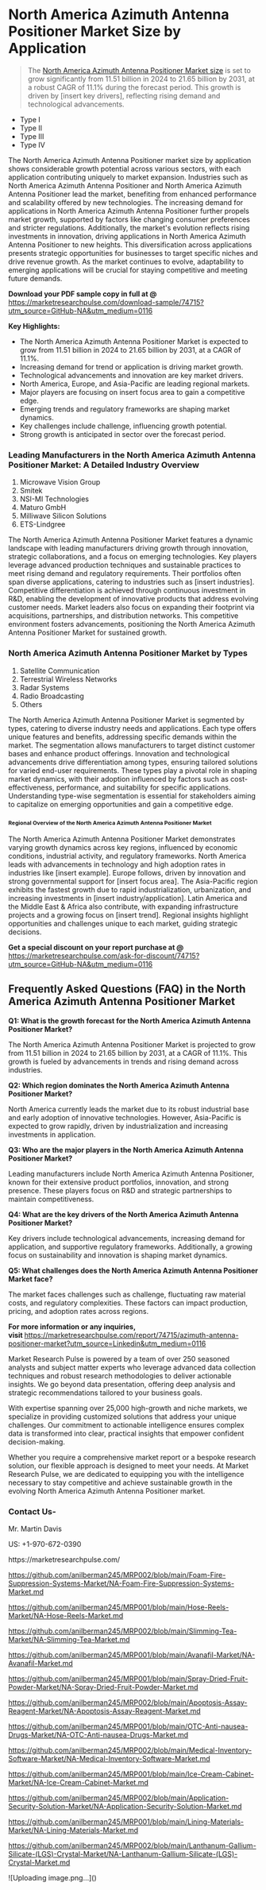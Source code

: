 <h1>North America Azimuth Antenna Positioner Market&nbsp;Size by Application</h1><blockquote><p>The <a href="https://marketresearchpulse.com/download-sample/74715?utm_source=GitHub-NA&amp;utm_medium=0116">North America Azimuth Antenna Positioner Market size</a> is set to grow significantly from 11.51 billion in 2024 to 21.65 billion by 2031, at a robust CAGR of 11.1% during the forecast period. This growth is driven by [insert key drivers], reflecting rising demand and technological advancements.</p></blockquote><ul><li>Type I<li> Type II<li> Type III<li> Type IV</li></ul><p>The North America Azimuth Antenna Positioner market size by application shows considerable growth potential across various sectors, with each application contributing uniquely to market expansion. Industries such as North America Azimuth Antenna Positioner and North America Azimuth Antenna Positioner lead the market, benefiting from enhanced performance and scalability offered by new technologies. The increasing demand for applications in North America Azimuth Antenna Positioner further propels market growth, supported by factors like changing consumer preferences and stricter regulations. Additionally, the market's evolution reflects rising investments in innovation, driving applications in North America Azimuth Antenna Positioner to new heights. This diversification across applications presents strategic opportunities for businesses to target specific niches and drive revenue growth. As the market continues to evolve, adaptability to emerging applications will be crucial for staying competitive and meeting future demands.</p><p><strong>Download your PDF sample copy in full at @ </strong><a href="https://marketresearchpulse.com/download-sample/74715?utm_source=GitHub-NA&amp;utm_medium=0116">https://marketresearchpulse.com/download-sample/74715?utm_source=GitHub-NA&amp;utm_medium=0116</a></p><p><strong>Key Highlights: </strong></p><ul><li>The North America Azimuth Antenna Positioner Market is expected to grow from 11.51 billion in 2024 to 21.65 billion by 2031, at a CAGR of 11.1%.</li><li>Increasing demand for trend or application is driving market growth.</li><li>Technological advancements and innovation are key market drivers.</li><li>North America, Europe, and Asia-Pacific are leading regional markets.</li><li>Major players are focusing on insert focus area to gain a competitive edge.</li><li>Emerging trends and regulatory frameworks are shaping market dynamics.</li><li>Key challenges include challenge, influencing growth potential.</li><li>Strong growth is anticipated in sector over the forecast period.</li></ul><h3>Leading Manufacturers in the North America Azimuth Antenna Positioner Market: A Detailed Industry Overview</h3><ol><li>Microwave Vision Group</li><li>Smitek</li><li>NSI-MI Technologies</li><li>Maturo GmbH</li><li>Milliwave Silicon Solutions</li><li>ETS-Lindgree</li></ol><div class="flex max-w-full flex-col flex-grow"><div class="min-h-8 text-message flex w-full flex-col items-end gap-2 whitespace-normal break-words [.text-message+&amp;]:mt-5" dir="auto" data-message-author-role="assistant" data-message-id="fd8432e4-4910-450d-b182-61b7bfb0a01f" data-message-model-slug="gpt-4o"><div class="flex w-full flex-col gap-1 empty:hidden first:pt-[3px]"><div class="markdown prose w-full break-words dark:prose-invert light"><p>The North America Azimuth Antenna Positioner Market features a dynamic landscape with leading manufacturers driving growth through innovation, strategic collaborations, and a focus on emerging technologies. Key players leverage advanced production techniques and sustainable practices to meet rising demand and regulatory requirements. Their portfolios often span diverse applications, catering to industries such as [insert industries]. Competitive differentiation is achieved through continuous investment in R&amp;D, enabling the development of innovative products that address evolving customer needs. Market leaders also focus on expanding their footprint via acquisitions, partnerships, and distribution networks. This competitive environment fosters advancements, positioning the North America Azimuth Antenna Positioner Market for sustained growth.</p></div></div></div></div><h3>North America Azimuth Antenna Positioner Market by Types</h3><ol><li>Satellite Communication<li> Terrestrial Wireless Networks<li> Radar Systems<li> Radio Broadcasting<li> Others</li></ol><div class="flex max-w-full flex-col flex-grow"><div class="min-h-8 text-message flex w-full flex-col items-end gap-2 whitespace-normal break-words [.text-message+&amp;]:mt-5" dir="auto" data-message-author-role="assistant" data-message-id="084470be-0bb7-4664-bddf-5156b4f41249" data-message-model-slug="gpt-4o-mini"><div class="flex w-full flex-col gap-1 empty:hidden first:pt-[3px]"><div class="markdown prose w-full break-words dark:prose-invert light"><p>The North America Azimuth Antenna Positioner Market is segmented by types, catering to diverse industry needs and applications. Each type offers unique features and benefits, addressing specific demands within the market. The segmentation allows manufacturers to target distinct customer bases and enhance product offerings. Innovation and technological advancements drive differentiation among types, ensuring tailored solutions for varied end-user requirements. These types play a pivotal role in shaping market dynamics, with their adoption influenced by factors such as cost-effectiveness, performance, and suitability for specific applications. Understanding type-wise segmentation is essential for stakeholders aiming to capitalize on emerging opportunities and gain a competitive edge.</p></div></div></div></div><h3><span style="font-size: 11px;">Regional Overview of the North America Azimuth Antenna Positioner Market</span></h3><div class="flex max-w-full flex-col flex-grow"><div class="min-h-8 text-message flex w-full flex-col items-end gap-2 whitespace-normal break-words [.text-message+&amp;]:mt-5" dir="auto" data-message-author-role="assistant" data-message-id="e9038762-ce64-4e30-91c9-9bd413514231" data-message-model-slug="gpt-4o-mini"><div class="flex w-full flex-col gap-1 empty:hidden first:pt-[3px]"><div class="markdown prose w-full break-words dark:prose-invert light"><p>The North America Azimuth Antenna Positioner Market demonstrates varying growth dynamics across key regions, influenced by economic conditions, industrial activity, and regulatory frameworks. North America leads with advancements in technology and high adoption rates in industries like [insert example]. Europe follows, driven by innovation and strong governmental support for [insert focus area]. The Asia-Pacific region exhibits the fastest growth due to rapid industrialization, urbanization, and increasing investments in [insert industry/application]. Latin America and the Middle East &amp; Africa also contribute, with expanding infrastructure projects and a growing focus on [insert trend]. Regional insights highlight opportunities and challenges unique to each market, guiding strategic decisions.</p></div></div></div></div><p><strong>Get a special discount on your report purchase at @ </strong><a href="https://marketresearchpulse.com/ask-for-discount/74715?utm_source=GitHub-NA&amp;utm_medium=0116">https://marketresearchpulse.com/ask-for-discount/74715?utm_source=GitHub-NA&amp;utm_medium=0116</a></p><h2>Frequently Asked Questions (FAQ) in the North America Azimuth Antenna Positioner Market</h2><p><strong>Q1: What is the growth forecast for the North America Azimuth Antenna Positioner Market?</strong></p><p>The North America Azimuth Antenna Positioner Market is projected to grow from 11.51 billion in 2024 to 21.65 billion by 2031, at a CAGR of 11.1%. This growth is fueled by advancements in trends and rising demand across industries.</p><p><strong>Q2: Which region dominates the North America Azimuth Antenna Positioner Market?</strong></p><p>North America currently leads the market due to its robust industrial base and early adoption of innovative technologies. However, Asia-Pacific is expected to grow rapidly, driven by industrialization and increasing investments in application.</p><p><strong>Q3: Who are the major players in the North America Azimuth Antenna Positioner Market?</strong></p><p>Leading manufacturers include North America Azimuth Antenna Positioner, known for their extensive product portfolios, innovation, and strong presence. These players focus on R&amp;D and strategic partnerships to maintain competitiveness.</p><p><strong>Q4: What are the key drivers of the North America Azimuth Antenna Positioner Market?</strong></p><p>Key drivers include technological advancements, increasing demand for application, and supportive regulatory frameworks. Additionally, a growing focus on sustainability and innovation is shaping market dynamics.</p><p><strong>Q5: What challenges does the North America Azimuth Antenna Positioner Market face?</strong></p><p>The market faces challenges such as challenge, fluctuating raw material costs, and regulatory complexities. These factors can impact production, pricing, and adoption rates across regions.</p><p><strong>For more information or any inquiries, visit&nbsp;</strong><a href="https://marketresearchpulse.com/report/74715/azimuth-antenna-positioner-market?utm_source=Linkedin&utm_medium=0116">https://marketresearchpulse.com/report/74715/azimuth-antenna-positioner-market?utm_source=Linkedin&utm_medium=0116</a></p><p>Market Research Pulse is powered by a team of over 250 seasoned analysts and subject matter experts who leverage advanced data collection techniques and robust research methodologies to deliver actionable insights. We go beyond data presentation, offering deep analysis and strategic recommendations tailored to your business goals.</p><p>With expertise spanning over 25,000 high-growth and niche markets, we specialize in providing customized solutions that address your unique challenges. Our commitment to actionable intelligence ensures complex data is transformed into clear, practical insights that empower confident decision-making.</p><p>Whether you require a comprehensive market report or a bespoke research solution, our flexible approach is designed to meet your needs. At Market Research Pulse, we are dedicated to equipping you with the intelligence necessary to stay competitive and achieve sustainable growth in the evolving North America Azimuth Antenna Positioner market.</p><h3><strong>Contact Us-</strong></h3><p>Mr. Martin Davis</p><p>US: +1-970-672-0390</p><p>https://marketresearchpulse.com/</p><p><a href="https://github.com/anilberman245/MRP002/blob/main/Foam-Fire-Suppression-Systems-Market/NA-Foam-Fire-Suppression-Systems-Market.md">https://github.com/anilberman245/MRP002/blob/main/Foam-Fire-Suppression-Systems-Market/NA-Foam-Fire-Suppression-Systems-Market.md</a></p><p><a href="https://github.com/anilberman245/MRP001/blob/main/Hose-Reels-Market/NA-Hose-Reels-Market.md">https://github.com/anilberman245/MRP001/blob/main/Hose-Reels-Market/NA-Hose-Reels-Market.md</a></p><p><a href="https://github.com/anilberman245/MRP002/blob/main/Slimming-Tea-Market/NA-Slimming-Tea-Market.md">https://github.com/anilberman245/MRP002/blob/main/Slimming-Tea-Market/NA-Slimming-Tea-Market.md</a></p><p><a href="https://github.com/anilberman245/MRP001/blob/main/Avanafil-Market/NA-Avanafil-Market.md">https://github.com/anilberman245/MRP001/blob/main/Avanafil-Market/NA-Avanafil-Market.md</a></p><p><a href="https://github.com/anilberman245/MRP001/blob/main/Spray-Dried-Fruit-Powder-Market/NA-Spray-Dried-Fruit-Powder-Market.md">https://github.com/anilberman245/MRP001/blob/main/Spray-Dried-Fruit-Powder-Market/NA-Spray-Dried-Fruit-Powder-Market.md</a></p><p><a href="https://github.com/anilberman245/MRP002/blob/main/Apoptosis-Assay-Reagent-Market/NA-Apoptosis-Assay-Reagent-Market.md">https://github.com/anilberman245/MRP002/blob/main/Apoptosis-Assay-Reagent-Market/NA-Apoptosis-Assay-Reagent-Market.md</a></p><p><a href="https://github.com/anilberman245/MRP001/blob/main/OTC-Anti-nausea-Drugs-Market/NA-OTC-Anti-nausea-Drugs-Market.md">https://github.com/anilberman245/MRP001/blob/main/OTC-Anti-nausea-Drugs-Market/NA-OTC-Anti-nausea-Drugs-Market.md</a></p><p><a href="https://github.com/anilberman245/MRP002/blob/main/Medical-Inventory-Software-Market/NA-Medical-Inventory-Software-Market.md">https://github.com/anilberman245/MRP002/blob/main/Medical-Inventory-Software-Market/NA-Medical-Inventory-Software-Market.md</a></p><p><a href="https://github.com/anilberman245/MRP001/blob/main/Ice-Cream-Cabinet-Market/NA-Ice-Cream-Cabinet-Market.md">https://github.com/anilberman245/MRP001/blob/main/Ice-Cream-Cabinet-Market/NA-Ice-Cream-Cabinet-Market.md</a></p><p><a href="https://github.com/anilberman245/MRP002/blob/main/Application-Security-Solution-Market/NA-Application-Security-Solution-Market.md">https://github.com/anilberman245/MRP002/blob/main/Application-Security-Solution-Market/NA-Application-Security-Solution-Market.md</a></p><p><a href="https://github.com/anilberman245/MRP001/blob/main/Lining-Materials-Market/NA-Lining-Materials-Market.md">https://github.com/anilberman245/MRP001/blob/main/Lining-Materials-Market/NA-Lining-Materials-Market.md</a></p><p><a href="https://github.com/anilberman245/MRP002/blob/main/Lanthanum-Gallium-Silicate-(LGS)-Crystal-Market/NA-Lanthanum-Gallium-Silicate-(LGS)-Crystal-Market.md">https://github.com/anilberman245/MRP002/blob/main/Lanthanum-Gallium-Silicate-(LGS)-Crystal-Market/NA-Lanthanum-Gallium-Silicate-(LGS)-Crystal-Market.md</a></p>
![Uploading image.png…]()
